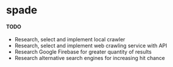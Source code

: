 # spade
#### TODO

- Research, select and implement local crawler
- Research, select and implement web crawling service with API
- Research Google Firebase for greater quantity of results
- Research alternative search engines for increasing hit chance
